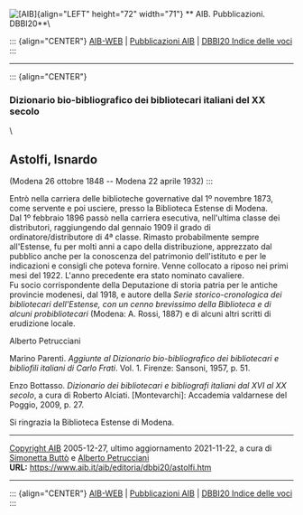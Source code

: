 ![\[AIB\]](/aib/wi/aibv72.gif){align="LEFT" height="72" width="71"}
** AIB. Pubblicazioni. DBBI20**\

::: {align="CENTER"}
[AIB-WEB](/) \| [Pubblicazioni AIB](/pubblicazioni/) \| [DBBI20 Indice
delle voci](dbbi20.htm)
:::

------------------------------------------------------------------------

::: {align="CENTER"}
### Dizionario bio-bibliografico dei bibliotecari italiani del XX secolo

\

## Astolfi, Isnardo

(Modena 26 ottobre 1848 -- Modena 22 aprile 1932)
:::

Entrò nella carriera delle biblioteche governative dal 1º novembre 1873,
come servente e poi usciere, presso la Biblioteca Estense di Modena.\
Dal 1º febbraio 1896 passò nella carriera esecutiva, nell\'ultima classe
dei distributori, raggiungendo dal gennaio 1909 il grado di
ordinatore/distributore di 4ª classe. Rimasto probabilmente sempre
all\'Estense, fu per molti anni a capo della distribuzione, apprezzato
dal pubblico anche per la conoscenza del patrimonio dell\'istituto e per
le indicazioni e consigli che poteva fornire. Venne collocato a riposo
nei primi mesi del 1922. L\'anno precedente era stato nominato
cavaliere.\
Fu socio corrispondente della Deputazione di storia patria per le
antiche provincie modenesi, dal 1918, e autore della *Serie
storico-cronologica dei bibliotecari dell\'Estense, con un cenno
brevissimo della Biblioteca e di alcuni probibliotecari* (Modena: A.
Rossi, 1887) e di alcuni altri scritti di erudizione locale.

Alberto Petrucciani

Marino Parenti. *Aggiunte al Dizionario bio-bibliografico dei
bibliotecari e bibliofili italiani di Carlo Frati*. Vol. 1. Firenze:
Sansoni, 1957, p. 51.

Enzo Bottasso. *Dizionario dei bibliotecari e bibliografi italiani dal
XVI al XX secolo*, a cura di Roberto Alciati. \[Montevarchi\]: Accademia
valdarnese del Poggio, 2009, p. 27.

Si ringrazia la Biblioteca Estense di Modena.

------------------------------------------------------------------------

[Copyright AIB](/su-questo-sito/dichiarazione-di-copyright-aib-web/)
2005-12-27, ultimo aggiornamento 2021-11-22, a cura di [Simonetta
Buttò](/aib/redazione3.htm) e [Alberto
Petrucciani](/su-questo-sito/redazione-aib-web/)\
**URL:** https://www.aib.it/aib/editoria/dbbi20/astolfi.htm

------------------------------------------------------------------------

::: {align="CENTER"}
[AIB-WEB](/) \| [Pubblicazioni AIB](/pubblicazioni/) \| [DBBI20 Indice
delle voci](dbbi20.htm)
:::
